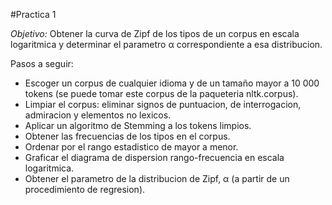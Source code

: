 #Practica 1

*Objetivo:* Obtener la curva de Zipf de los tipos de un corpus en escala logaritmica y determinar el parametro α correspondiente a esa distribucion.

Pasos a seguir:

- Escoger un corpus de cualquier idioma y de un tamaño mayor a 10 000 tokens (se puede tomar este corpus de la paqueteria nltk.corpus).
- Limpiar el corpus: eliminar signos de puntuacion, de interrogacion, admiracion y elementos no lexicos.
- Aplicar un algoritmo de Stemming a los tokens limpios.
- Obtener las frecuencias de los tipos en el corpus.
- Ordenar por el rango estadistico de mayor a menor.
- Graficar el diagrama de dispersion rango-frecuencia en escala logaritmica.
- Obtener el parametro de la distribucion de Zipf, α (a partir de un procedimiento de regresion).
